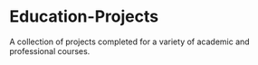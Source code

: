 # Education-Projects
A collection of projects completed for a variety of academic and professional courses.
